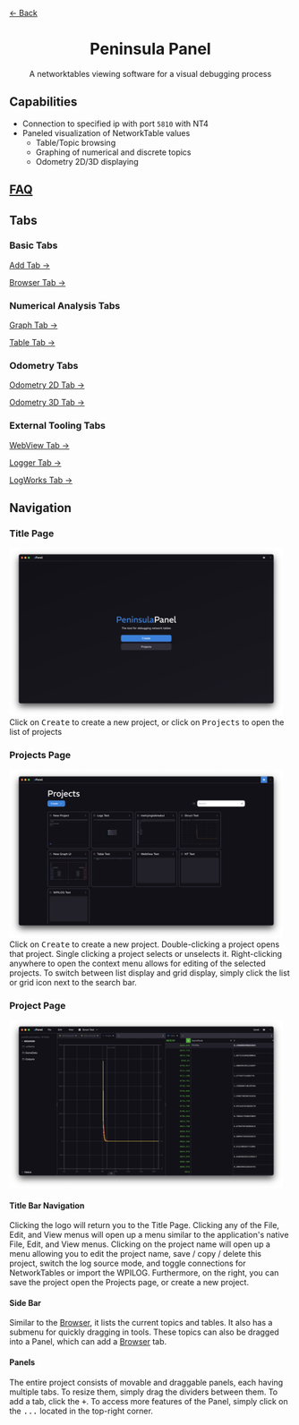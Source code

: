 <div class="docs-nav back"><p><a href="../../README.md">← Back</a></p></div>

<div>
    <h1 id="peninsula-panel" align="center">Peninsula Panel</h1>
    <p align="center">A networktables viewing software for a visual debugging process</p>
</div>

## Capabilities
- Connection to specified ip with port `5810` with NT4
- Paneled visualization of NetworkTable values
    - Table/Topic browsing
    - Graphing of numerical and discrete topics
    - Odometry 2D/3D displaying

<div class="docs-nav"><h2><a href="./FAQ.md">FAQ</a></h2></p></div>

## Tabs

### Basic Tabs
<div class="docs-nav"><p><a href="./tabs/ADD.md">Add Tab →</a></p></div>
<div class="docs-nav"><p><a href="./tabs/BROWSER.md">Browser Tab →</a></p></div>

### Numerical Analysis Tabs
<div class="docs-nav"><p><a href="./tabs/GRAPH.md">Graph Tab →</a></p></div>
<div class="docs-nav"><p><a href="./tabs/TABLE.md">Table Tab →</a></p></div>

### Odometry Tabs
<div class="docs-nav"><p><a href="./tabs/ODOMETRY2D.md">Odometry 2D Tab →</a></p></div>
<div class="docs-nav"><p><a href="./tabs/ODOMETRY3D.md">Odometry 3D Tab →</a></p></div>

### External Tooling Tabs
<div class="docs-nav"><p><a href="./tabs/WEBVIEW.md">WebView Tab →</a></p></div>
<div class="docs-nav"><p><a href="./tabs/LOGGER.md">Logger Tab →</a></p></div>
<div class="docs-nav"><p><a href="./tabs/LOGWORKS.md">LogWorks Tab →</a></p></div>

## Navigation

### Title Page
<img src="./title.png" height="300px">
Click on <kbd>Create</kbd> to create a new project, or click on <kbd>Projects</kbd> to open the list of projects

### Projects Page
<img src="./projects.png" height="300px">
Click on <kbd>Create</kbd> to create a new project. Double-clicking a project opens that project. Single clicking a project selects or unselects it. Right-clicking anywhere to open the context menu allows for editing of the selected projects. To switch between list display and grid display, simply click the list or grid icon next to the search bar.

### Project Page
<img src="./project.png" height="300px">

#### Title Bar Navigation
Clicking the logo will return you to the Title Page. Clicking any of the File, Edit, and View menus will open up a menu similar to the application's native File, Edit, and View menus. Clicking on the project name will open up a menu allowing you to edit the project name, save / copy / delete this project, switch the log source mode, and toggle connections for NetworkTables or import the WPILOG. Furthermore, on the right, you can save the project open the Projects page, or create a new project.

#### Side Bar
Similar to the [Browser](./tabs/BROWSER.md), it lists the current topics and tables. It also has a submenu for quickly dragging in tools. These topics can also be dragged into a Panel, which can add a [Browser](./tabs/BROWSER.md) tab.

#### Panels
The entire project consists of movable and draggable panels, each having multiple tabs. To resize them, simply drag the dividers between them. To add a tab, click the <kbd>+</kbd>. To access more features of the Panel, simply click on the <kbd>...</kbd> located in the top-right corner.
